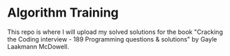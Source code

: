 # Algorithm Training

This repo is where I will upload my solved solutions for the book "Cracking the Coding interview - 189 Programming questions & solutions" by Gayle Laakmann McDowell.
